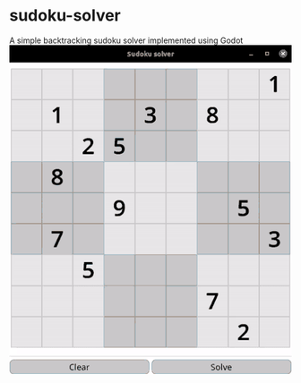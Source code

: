 # sudoku-solver
A simple backtracking sudoku solver implemented using Godot
![gif](docs/example.gif)
